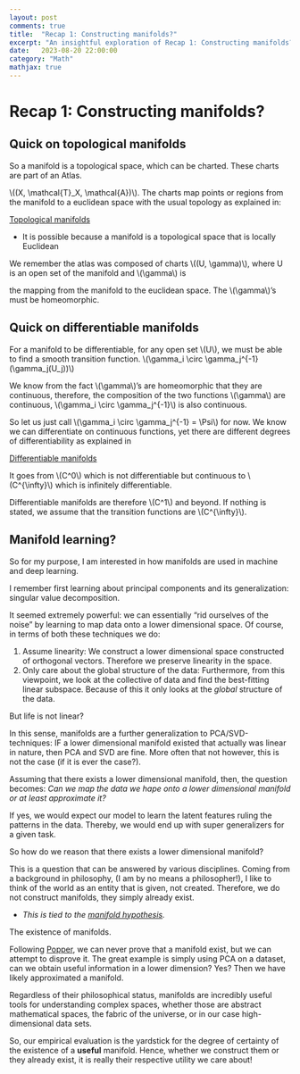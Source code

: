 ```yaml
---
layout: post
comments: true
title:  "Recap 1: Constructing manifolds?"
excerpt: "An insightful exploration of Recap 1: Constructing manifolds?"
date:   2023-08-20 22:00:00
category: "Math"
mathjax: true
---
```


# Recap 1: Constructing manifolds?

## Quick on topological manifolds

So a manifold is a topological space, which can be charted. These charts are part of an Atlas. 

\\((X, \mathcal{T}_X, \mathcal{A})\\). The charts map points or regions from the manifold to a euclidean space with the usual topology as explained in: 

[Topological manifolds](topological_manifolds.md)

- It is possible because a manifold is a topological space that is locally Euclidean

We remember the atlas was composed of charts \\((U, \gamma)\\), where U is an open set of the manifold and \\(\gamma\\) is

the mapping from the manifold to the euclidean space. The \\(\gamma\\)’s must be homeomorphic.

## Quick on differentiable manifolds
For a manifold to be differentiable, for any open set \\(U\\), we must be able to find a smooth transition function. \\(\gamma_i \circ \gamma_j^{-1} (\gamma_j(U_j))\\)

We know from the fact \\(\gamma\\)’s are homeomorphic that they are continuous, therefore, the composition of the two functions \\(\gamma\\) are continuous, \\(\gamma_i \circ \gamma_j^{-1}\\) is also continuous.

So let us just call \\(\gamma_i \circ \gamma_j^{-1} = \Psi\\) for now. We know we can differentiate on continuous functions, yet there are different degrees of differentiability as explained in  

[Differentiable manifolds](differentiable_manifolds.md)

It goes from \\(C^0\\) which is not differentiable but continuous to \\(C^{\infty}\\) which is infinitely differentiable.

Differentiable manifolds are therefore \\(C^1\\) and beyond. If nothing is stated, we assume that the transition functions are \\(C^{\infty}\\).

## Manifold learning?

So for my purpose, I am interested in how manifolds are used in machine and deep learning. 

I remember first learning about principal components and its generalization: singular value decomposition. 

It seemed extremely powerful: we can essentially “rid ourselves of the noise” by learning to map data onto a lower dimensional space. Of course, in terms of both these techniques we do: 

1. Assume linearity:
	We construct a lower dimensional space constructed of orthogonal vectors. Therefore we preserve linearity in the space. 
2. Only care about the global structure of the data:
	Furthermore, from this viewpoint, we look at the collective of data and find the best-fitting linear subspace. Because of this it only looks at the *global* structure of the data.

But life is not linear? 

In this sense, manifolds are a further generalization to PCA/SVD-techniques: IF a lower dimensional manifold existed that actually was linear in nature, then PCA and SVD are fine. More often that not however, this is not the case (if it is ever the case?).

Assuming that there exists a lower dimensional manifold, then, the question becomes: *Can we map the data we hape onto a lower dimensional manifold or at least approximate it?*

If yes, we would expect our model to learn the latent features ruling the patterns in the data. Thereby, we would end up with super generalizers for a given task.

So how do we reason that there exists a lower dimensional manifold?

This is a question that can be answered by various disciplines. Coming from a background in philosophy, (I am by no means a philosopher!), I like to think of the world as an entity that is given, not created. Therefore, we do not construct manifolds, they simply already exist.

- *This is tied to the [manifold hypothesis](https://en.wikipedia.org/wiki/Manifold_hypothesis).*

The existence of manifolds. 

Following [Popper](https://en.wikipedia.org/wiki/Karl_Popper), we can never prove that a manifold exist, but we can attempt to disprove it. The great example is simply using PCA on a dataset, can we obtain useful information in a lower dimension? Yes? Then we have likely approximated a manifold.

Regardless of their philosophical status, manifolds are incredibly useful tools for understanding complex spaces, whether those are abstract mathematical spaces, the fabric of the universe, or in our case high-dimensional data sets.

So, our empirical evaluation is the yardstick for the degree of certainty of the existence of a **useful** manifold. Hence, whether we construct them or they already exist, it is really their respective utility we care about!